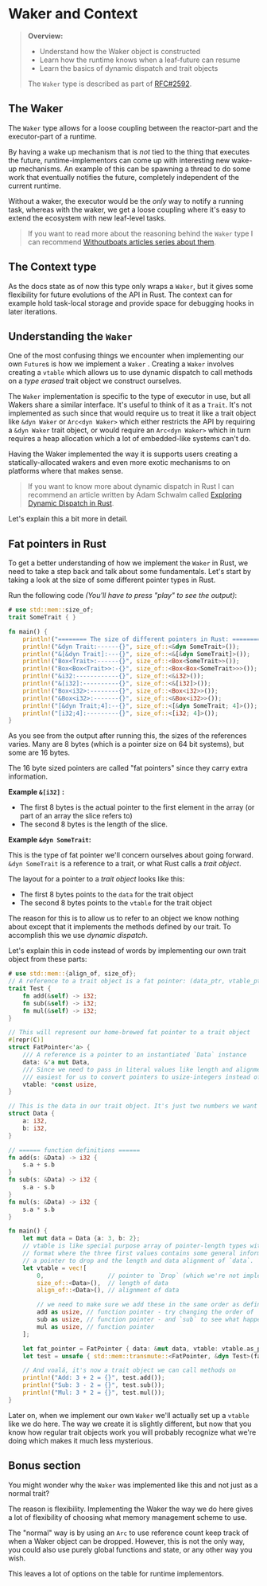 # Waker and Context

> **Overview:**
>
> - Understand how the Waker object is constructed
> - Learn how the runtime knows when a leaf-future can resume
> - Learn the basics of dynamic dispatch and trait objects
>
> The `Waker` type is described as part of [RFC#2592][rfc2592].

## The Waker

The `Waker` type allows for a loose coupling between the reactor-part and the executor-part of a runtime.

By having a wake up mechanism that is _not_ tied to the thing that executes
the future, runtime-implementors can come up with interesting new wake-up
mechanisms. An example of this can be spawning a thread to do some work that
eventually notifies the future, completely independent of the current runtime.

Without a waker, the executor would be the _only_ way to notify a running
task, whereas with the waker, we get a loose coupling where it's easy to
extend the ecosystem with new leaf-level tasks.

> If you want to read more about the reasoning behind the `Waker` type I can
> recommend [Withoutboats articles series about them](https://boats.gitlab.io/blog/post/wakers-i/).

## The Context type

As the docs state as of now this type only wraps a `Waker`, but it gives some
flexibility for future evolutions of the API in Rust. The context can for example hold task-local storage and provide space for debugging hooks in later iterations.

## Understanding the `Waker`

One of the most confusing things we encounter when implementing our own `Future`s
is how we implement a `Waker` . Creating a `Waker` involves creating a `vtable`
which allows us to use dynamic dispatch to call methods on a _type erased_ trait
object we construct ourselves.

The `Waker` implementation is specific to the type of executor in use, but all Wakers share a similar interface. It's useful to think of it as a `Trait`. It's not implemented as such since that would require us to treat it like a trait object like `&dyn Waker` or `Arc<dyn Waker>` which either restricts the API by requiring a `&dyn Waker` trait object, or would require an `Arc<dyn Waker>` which in turn requires a heap allocation which a lot of embedded-like systems can't do.

Having the Waker implemented the way it is supports users creating a statically-allocated wakers and even more exotic mechanisms to on platforms where that makes sense.

>If you want to know more about dynamic dispatch in Rust I can recommend an
article written by Adam Schwalm called [Exploring Dynamic Dispatch in Rust](https://alschwalm.com/blog/static/2017/03/07/exploring-dynamic-dispatch-in-rust/).

Let's explain this a bit more in detail.

## Fat pointers in Rust

To get a better understanding of how we implement the `Waker` in Rust, we need
to take a step back and talk about some fundamentals. Let's start by taking a
look at the size of some different pointer types in Rust.

Run the following code _(You'll have to press "play" to see the output)_:

``` rust
# use std::mem::size_of;
trait SomeTrait { }

fn main() {
    println!("======== The size of different pointers in Rust: ========");
    println!("&dyn Trait:------{}", size_of::<&dyn SomeTrait>());
    println!("&[&dyn Trait]:---{}", size_of::<&[&dyn SomeTrait]>());
    println!("Box<Trait>:------{}", size_of::<Box<SomeTrait>>());
    println!("Box<Box<Trait>>:-{}", size_of::<Box<Box<SomeTrait>>>());
    println!("&i32:------------{}", size_of::<&i32>());
    println!("&[i32]:----------{}", size_of::<&[i32]>());
    println!("Box<i32>:--------{}", size_of::<Box<i32>>());
    println!("&Box<i32>:-------{}", size_of::<&Box<i32>>());
    println!("[&dyn Trait;4]:--{}", size_of::<[&dyn SomeTrait; 4]>());
    println!("[i32;4]:---------{}", size_of::<[i32; 4]>());
}
```

As you see from the output after running this, the sizes of the references varies.
Many are 8 bytes (which is a pointer size on 64 bit systems), but some are 16
bytes.

The 16 byte sized pointers are called "fat pointers" since they carry extra
information.

**Example `&[i32]` :**

- The first 8 bytes is the actual pointer to the first element in the array (or part of an array the slice refers to)
- The second 8 bytes is the length of the slice.

**Example `&dyn SomeTrait`:**

This is the type of fat pointer we'll concern ourselves about going forward.
`&dyn SomeTrait` is a reference to a trait, or what Rust calls a _trait object_.

The layout for a pointer to a _trait object_ looks like this:

- The first 8 bytes points to the `data` for the trait object
- The second 8 bytes points to the `vtable` for the trait object

The reason for this is to allow us to refer to an object we know nothing about
except that it implements the methods defined by our trait. To accomplish this
we use _dynamic dispatch_.

Let's explain this in code instead of words by implementing our own trait
object from these parts:

```rust
# use std::mem::{align_of, size_of};
// A reference to a trait object is a fat pointer: (data_ptr, vtable_ptr)
trait Test {
    fn add(&self) -> i32;
    fn sub(&self) -> i32;
    fn mul(&self) -> i32;
}

// This will represent our home-brewed fat pointer to a trait object
#[repr(C)]
struct FatPointer<'a> {
    /// A reference is a pointer to an instantiated `Data` instance
    data: &'a mut Data,
    /// Since we need to pass in literal values like length and alignment it's
    /// easiest for us to convert pointers to usize-integers instead of the other way around.
    vtable: *const usize,
}

// This is the data in our trait object. It's just two numbers we want to operate on.
struct Data {
    a: i32,
    b: i32,
}

// ====== function definitions ======
fn add(s: &Data) -> i32 {
    s.a + s.b
}
fn sub(s: &Data) -> i32 {
    s.a - s.b
}
fn mul(s: &Data) -> i32 {
    s.a * s.b
}

fn main() {
    let mut data = Data {a: 3, b: 2};
    // vtable is like special purpose array of pointer-length types with a fixed
    // format where the three first values contains some general information like
    // a pointer to drop and the length and data alignment of `data`.
    let vtable = vec![
        0,                  // pointer to `Drop` (which we're not implementing here)
        size_of::<Data>(),  // length of data
        align_of::<Data>(), // alignment of data

        // we need to make sure we add these in the same order as defined in the Trait.
        add as usize, // function pointer - try changing the order of `add`
        sub as usize, // function pointer - and `sub` to see what happens
        mul as usize, // function pointer
    ];

    let fat_pointer = FatPointer { data: &mut data, vtable: vtable.as_ptr()};
    let test = unsafe { std::mem::transmute::<FatPointer, &dyn Test>(fat_pointer) };

    // And voalá, it's now a trait object we can call methods on
    println!("Add: 3 + 2 = {}", test.add());
    println!("Sub: 3 - 2 = {}", test.sub());
    println!("Mul: 3 * 2 = {}", test.mul());
}
```

Later on, when we implement our own `Waker` we'll actually set up a `vtable`
like we do here. The way we create it is slightly different, but now that you know
how regular trait objects work you will probably recognize what we're doing which
makes it much less mysterious.

## Bonus section

You might wonder why the `Waker` was implemented like this and not just as a
normal trait?

The reason is flexibility. Implementing the Waker the way we do here gives a lot
of flexibility of choosing what memory management scheme to use.

The "normal" way is by using an `Arc` to use reference count keep track of when
a Waker object can be dropped. However, this is not the only way, you could also
use purely global functions and state, or any other way you wish.

This leaves a lot of options on the table for runtime implementors.

[rfc2592]:https://github.com/rust-lang/rfcs/blob/master/text/2592-futures.md#waking-up
